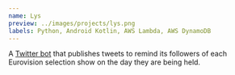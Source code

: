 ```yaml
---
name: Lys
preview: ../images/projects/lys.png
labels: Python, Android Kotlin, AWS Lambda, AWS DynamoDB
---
```

A [Twitter bot](https://twitter.com/EurovisionLys) that publishes tweets to remind its followers of each Eurovision selection show on the day they are being held.